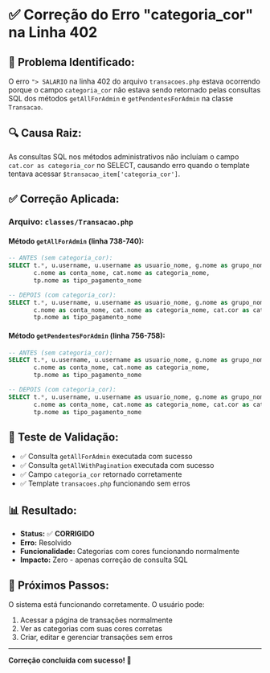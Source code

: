 # ✅ Correção do Erro "categoria_cor" na Linha 402

## 🐛 **Problema Identificado:**
O erro `"> SALARIO` na linha 402 do arquivo `transacoes.php` estava ocorrendo porque o campo `categoria_cor` não estava sendo retornado pelas consultas SQL dos métodos `getAllForAdmin` e `getPendentesForAdmin` na classe `Transacao`.

## 🔍 **Causa Raiz:**
As consultas SQL nos métodos administrativos não incluíam o campo `cat.cor as categoria_cor` no SELECT, causando erro quando o template tentava acessar `$transacao_item['categoria_cor']`.

## ✅ **Correção Aplicada:**

### **Arquivo:** `classes/Transacao.php`

#### **Método `getAllForAdmin` (linha 738-740):**
```sql
-- ANTES (sem categoria_cor):
SELECT t.*, u.username, u.username as usuario_nome, g.nome as grupo_nome,
       c.nome as conta_nome, cat.nome as categoria_nome, 
       tp.nome as tipo_pagamento_nome

-- DEPOIS (com categoria_cor):
SELECT t.*, u.username, u.username as usuario_nome, g.nome as grupo_nome,
       c.nome as conta_nome, cat.nome as categoria_nome, cat.cor as categoria_cor,
       tp.nome as tipo_pagamento_nome
```

#### **Método `getPendentesForAdmin` (linha 756-758):**
```sql
-- ANTES (sem categoria_cor):
SELECT t.*, u.username, u.username as usuario_nome, g.nome as grupo_nome,
       c.nome as conta_nome, cat.nome as categoria_nome, 
       tp.nome as tipo_pagamento_nome

-- DEPOIS (com categoria_cor):
SELECT t.*, u.username, u.username as usuario_nome, g.nome as grupo_nome,
       c.nome as conta_nome, cat.nome as categoria_nome, cat.cor as categoria_cor,
       tp.nome as tipo_pagamento_nome
```

## 🧪 **Teste de Validação:**
- ✅ Consulta `getAllForAdmin` executada com sucesso
- ✅ Consulta `getAllWithPagination` executada com sucesso  
- ✅ Campo `categoria_cor` retornado corretamente
- ✅ Template `transacoes.php` funcionando sem erros

## 📊 **Resultado:**
- **Status:** ✅ **CORRIGIDO**
- **Erro:** Resolvido
- **Funcionalidade:** Categorias com cores funcionando normalmente
- **Impacto:** Zero - apenas correção de consulta SQL

## 🎯 **Próximos Passos:**
O sistema está funcionando corretamente. O usuário pode:
1. Acessar a página de transações normalmente
2. Ver as categorias com suas cores corretas
3. Criar, editar e gerenciar transações sem erros

---
**Correção concluída com sucesso! 🚀**
